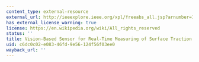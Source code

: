 ```yaml
---
content_type: external-resource
external_url: http://ieeexplore.ieee.org/xpl/freeabs_all.jsp?arnumber=1381228
has_external_license_warning: true
license: https://en.wikipedia.org/wiki/All_rights_reserved
status: ''
title: Vision-Based Sensor for Real-Time Measuring of Surface Traction Fields
uid: c6dc0c02-e083-46fd-9e56-124f56f03ee0
wayback_url: ''
---
```

